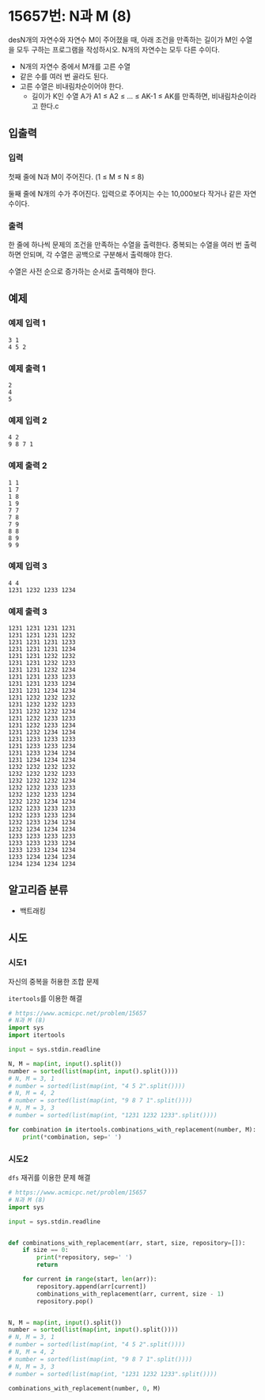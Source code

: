 # 15657번: N과 M (8)

desN개의 자연수와 자연수 M이 주어졌을 때, 아래 조건을 만족하는 길이가 M인 수열을 모두 구하는 프로그램을 작성하시오. N개의 자연수는 모두 다른 수이다.

- N개의 자연수 중에서 M개를 고른 수열
- 같은 수를 여러 번 골라도 된다.
- 고른 수열은 비내림차순이어야 한다.
  - 길이가 K인 수열 A가 A1 ≤ A2 ≤ ... ≤ AK-1 ≤ AK를 만족하면, 비내림차순이라고 한다.c

## 입출력

### 입력

첫째 줄에 N과 M이 주어진다. (1 ≤ M ≤ N ≤ 8)

둘째 줄에 N개의 수가 주어진다. 입력으로 주어지는 수는 10,000보다 작거나 같은 자연수이다.

### 출력

한 줄에 하나씩 문제의 조건을 만족하는 수열을 출력한다. 중복되는 수열을 여러 번 출력하면 안되며, 각 수열은 공백으로 구분해서 출력해야 한다.

수열은 사전 순으로 증가하는 순서로 출력해야 한다.

## 예제

### 예제 입력 1

```text
3 1
4 5 2
```

### 예제 출력 1

```text
2
4
5
```

### 예제 입력 2

```text
4 2
9 8 7 1
```

### 예제 출력 2

```text
1 1
1 7
1 8
1 9
7 7
7 8
7 9
8 8
8 9
9 9
```

### 예제 입력 3

```text
4 4
1231 1232 1233 1234
```

### 예제 출력 3

```text
1231 1231 1231 1231
1231 1231 1231 1232
1231 1231 1231 1233
1231 1231 1231 1234
1231 1231 1232 1232
1231 1231 1232 1233
1231 1231 1232 1234
1231 1231 1233 1233
1231 1231 1233 1234
1231 1231 1234 1234
1231 1232 1232 1232
1231 1232 1232 1233
1231 1232 1232 1234
1231 1232 1233 1233
1231 1232 1233 1234
1231 1232 1234 1234
1231 1233 1233 1233
1231 1233 1233 1234
1231 1233 1234 1234
1231 1234 1234 1234
1232 1232 1232 1232
1232 1232 1232 1233
1232 1232 1232 1234
1232 1232 1233 1233
1232 1232 1233 1234
1232 1232 1234 1234
1232 1233 1233 1233
1232 1233 1233 1234
1232 1233 1234 1234
1232 1234 1234 1234
1233 1233 1233 1233
1233 1233 1233 1234
1233 1233 1234 1234
1233 1234 1234 1234
1234 1234 1234 1234
```

## 알고리즘 분류

- 백트래킹

## 시도

### 시도1

자신의 중복을 허용한 조합 문제

`itertools`를 이용한 해결 

```python
# https://www.acmicpc.net/problem/15657
# N과 M (8)
import sys
import itertools

input = sys.stdin.readline

N, M = map(int, input().split())
number = sorted(list(map(int, input().split())))
# N, M = 3, 1
# number = sorted(list(map(int, "4 5 2".split())))
# N, M = 4, 2
# number = sorted(list(map(int, "9 8 7 1".split())))
# N, M = 3, 3
# number = sorted(list(map(int, "1231 1232 1233".split())))

for combination in itertools.combinations_with_replacement(number, M):
    print(*combination, sep=' ')
```

### 시도2

`dfs` 재귀를 이용한 문제 해결

```python
# https://www.acmicpc.net/problem/15657
# N과 M (8)
import sys

input = sys.stdin.readline


def combinations_with_replacement(arr, start, size, repository=[]):
    if size == 0:
        print(*repository, sep=' ')
        return

    for current in range(start, len(arr)):
        repository.append(arr[current])
        combinations_with_replacement(arr, current, size - 1)
        repository.pop()


N, M = map(int, input().split())
number = sorted(list(map(int, input().split())))
# N, M = 3, 1
# number = sorted(list(map(int, "4 5 2".split())))
# N, M = 4, 2
# number = sorted(list(map(int, "9 8 7 1".split())))
# N, M = 3, 3
# number = sorted(list(map(int, "1231 1232 1233".split())))

combinations_with_replacement(number, 0, M)
```

